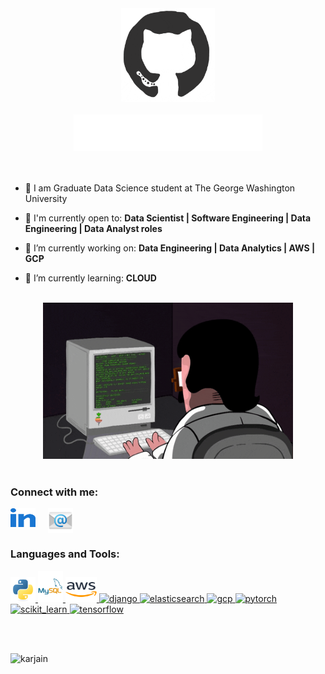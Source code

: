 <div align="center">
<img src="https://github.com/karjain/karjain/blob/main/octo.gif" alt="GitHub Logo" width="150" height="150" />
</div>


<br/>
<div align="center">
<img src="https://github.com/karjain/karjain/blob/main/screen.gif" alt="Kartik Jain Typer" />
</div>
<br/>

<br/>

- 🙌 I am Graduate Data Science student at The George Washington University


- 🙌 I'm currently open to: **Data Scientist | Software Engineering | Data Engineering | Data Analyst roles**

- 🔭 I’m currently working on: **Data Engineering | Data Analytics | AWS | GCP**

- 🌱 I’m currently learning: **CLOUD**

<br/>

<div align="center">
<img src="https://github.com/karjain/karjain/blob/master/coderman.gif" alt="Coder" width="400" height="250" />
</div>
<br/>



<h3 align="left">Connect with me:</h3>
<p align="left">
<a href="https://linkedin.com/in/kjain95" target="blank"><img src="https://github.com/karjain/karjain/blob/main/images/linked-in-alt.svg" align="center" alt="kjain95" height="30" width="40" /></a> 
  &nbsp; &nbsp; <a href="mailto:karjain@gwu.edu" target="blank"><img align="top" src="https://github.com/karjain/karjain/blob/main/images/send-mail-2574 (1).png" alt="Mail" height="40" width="40" /></a> 



<h3 align="left">Languages and Tools:</h3>
<p align="left"> <a href="https://www.python.org" target="_blank" rel="noreferrer"> <img src="https://raw.githubusercontent.com/devicons/devicon/master/icons/python/python-original.svg" alt="python" width="40" height="40"/> </a> 
<a href="https://www.mysql.com/" target="_blank" rel="noreferrer"> <img src="https://raw.githubusercontent.com/devicons/devicon/master/icons/mysql/mysql-original-wordmark.svg" alt="mysql" width="40" height="50"/> </a> 
<a href="https://aws.amazon.com" target="_blank" rel="noreferrer"> <img src="https://raw.githubusercontent.com/devicons/devicon/master/icons/amazonwebservices/amazonwebservices-original-wordmark.svg" alt="aws" width="50" height="40"/> </a> 
 <a href="https://www.djangoproject.com/" target="_blank" rel="noreferrer"> <img src="https://cdn.worldvectorlogo.com/logos/django.svg" alt="django" width="40" height="35"/> </a> 
 <a href="https://www.elastic.co" target="_blank" rel="noreferrer"> <img src="https://www.vectorlogo.zone/logos/elastic/elastic-icon.svg" alt="elasticsearch" width="40" height="35"/> </a> 
 <a href="https://cloud.google.com" target="_blank" rel="noreferrer"> <img src="https://www.vectorlogo.zone/logos/google_cloud/google_cloud-icon.svg" alt="gcp" width="40" height="40"/> </a> 
 <a href="https://pytorch.org/" target="_blank" rel="noreferrer"> <img src="https://www.vectorlogo.zone/logos/pytorch/pytorch-icon.svg" alt="pytorch" width="35" height="30"/> </a> 
 <a href="https://scikit-learn.org/" target="_blank" rel="noreferrer"> <img src="https://upload.wikimedia.org/wikipedia/commons/0/05/Scikit_learn_logo_small.svg" alt="scikit_learn" width="40" height="40"/> </a> 
 <a href="https://www.tensorflow.org" target="_blank" rel="noreferrer"> <img src="https://www.vectorlogo.zone/logos/tensorflow/tensorflow-icon.svg" alt="tensorflow" width="40" height="35"/> </a> 
 </p>

<br>
<br>
<p><img align="left" src="https://github-readme-stats.vercel.app/api/top-langs?username=karjain&show_icons=true&locale=en&layout=compact" alt="karjain" /></p>
